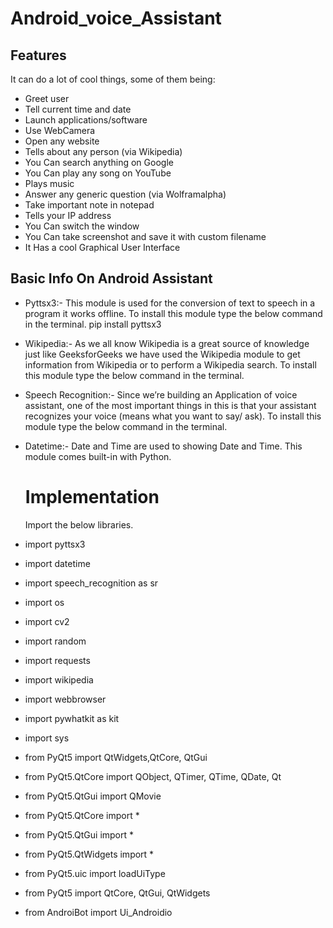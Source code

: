 # Android_voice_Assistant

## Features

It can do a lot of cool things, some of them being:

- Greet user
- Tell current time and date
- Launch applications/software
- Use WebCamera
- Open any website
- Tells about any person (via Wikipedia)
- You Can search anything on Google 
- You Can play any song on YouTube
- Plays music
- Answer any generic question (via Wolframalpha)
- Take important note in notepad
- Tells your IP address
- You Can switch the window
- You Can take screenshot and save it with custom filename
- It Has a cool Graphical User Interface


## Basic Info On Android Assistant

- Pyttsx3:- This module is used for the conversion of text to speech in a program it works offline. To install this module type the below command in the terminal.
pip install pyttsx3

- Wikipedia:- As we all know Wikipedia is a great source of knowledge just like GeeksforGeeks we have used the Wikipedia module to get information from Wikipedia or to perform a Wikipedia search. To install this module type the below command in the terminal.

- Speech Recognition:- Since we’re building an Application of voice assistant, one of the most important things in this is that your assistant recognizes your voice (means what you want to say/ ask). To install this module type the below command in the terminal.

- Datetime:- Date and Time are used to showing Date and Time. This module comes built-in with Python.

  # Implementation

  Import the below libraries.

- import pyttsx3 
- import datetime
- import speech_recognition as sr
- import os
- import cv2
- import random
- import requests 
- import wikipedia
- import webbrowser
- import pywhatkit as kit
- import sys
- from PyQt5 import QtWidgets,QtCore, QtGui
- from PyQt5.QtCore import QObject, QTimer, QTime, QDate, Qt
- from PyQt5.QtGui import QMovie
- from PyQt5.QtCore import *
- from PyQt5.QtGui import *
- from PyQt5.QtWidgets import *
- from PyQt5.uic import loadUiType
- from PyQt5 import QtCore, QtGui, QtWidgets
- from AndroiBot import Ui_Androidio
